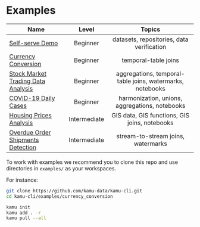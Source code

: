 # Examples <!-- omit in toc -->

| Name                                                               |    Level     |                          Topics                           |
| ------------------------------------------------------------------ | :----------: | :-------------------------------------------------------: |
| [Self-serve Demo](/images/demo/README.md)                          |   Beginner   |         datasets, repositories, data verification         |
| [Currency Conversion](examples/currency_conversion.md)             |   Beginner   |                   temporal-table joins                    |
| [Stock Market Trading Data Analysis](examples/trading.md)          |   Beginner   | aggregations, temporal-table joins, watermarks, notebooks |
| [COVID-19 Daily Cases](examples/covid19.md)                        |   Beginner   |      harmonization, unions, aggregations, notebooks       |
| [Housing Prices Analysis](examples/housing_prices.md)              | Intermediate |       GIS data, GIS functions, GIS joins, notebooks       |
| [Overdue Order Shipments Detection](examples/overdue_shipments.md) | Intermediate |            stream-to-stream joins, watermarks             |

To work with examples we recommend you to clone this repo and use directories in `examples/` as your workspaces. 

For instance:

```bash
git clone https://github.com/kamu-data/kamu-cli.git
cd kamu-cli/examples/currency_conversion

kamu init
kamu add . -r
kamu pull --all
```
